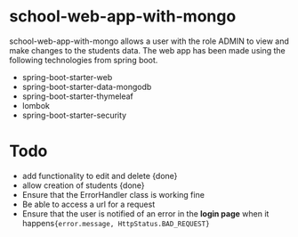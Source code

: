 # school-web-app-with-mongo
school-web-app-with-mongo allows a user with the role ADMIN to view and make changes to the students data. The web app has been
made using the following technologies from spring boot.
- spring-boot-starter-web
- spring-boot-starter-data-mongodb
- spring-boot-starter-thymeleaf
- lombok
- spring-boot-starter-security


# Todo
- add functionality to edit and delete {done}
- allow creation of students {done}
- Ensure that the ErrorHandler class is working fine
- Be able to access a url for a request
- Ensure that the user is notified of an error in the **login page** when it happens`{error.message, HttpStatus.BAD_REQUEST}`
